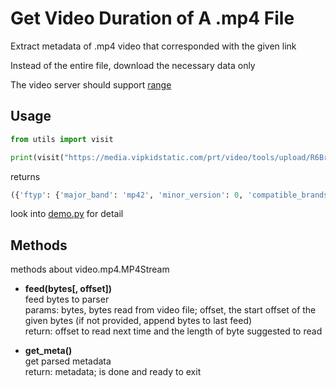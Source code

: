 # Get Video Duration of A .mp4 File

Extract metadata of .mp4 video that corresponded with the given link

Instead of the entire file, download the necessary data only

The video server should support [range](https://developer.mozilla.org/zh-CN/docs/Web/HTTP/Headers/Range)

## Usage

```python
from utils import visit

print(visit("https://media.vipkidstatic.com/prt/video/tools/upload/R6BrV8OZVZEzY.mp4"))
```

returns

```python
({'ftyp': {'major_band': 'mp42', 'minor_version': 0, 'compatible_brands': ['mp42', 'mp41']}, 'meta': {'version': 0, 'flags': b'\x00\x00\x00', 'creation_time': datetime.datetime(2087, 3, 9, 16, 0, 37), 'modification_time': datetime.datetime(2087, 3, 9, 16, 1, 11), 'time_scale': 90000, 'duration': 6624000, 'rate': 1.0, 'volume': 1.0, 'length': 73.6}}, True)
```

look into [demo.py](https://github.com/xyty007/momp4/blob/master/demo.py) for detail

## Methods

methods about video.mp4.MP4Stream

- **feed(bytes[, offset])**  
    feed bytes to parser  
    params: bytes, bytes read from video file; offset, the start offset of the given bytes (if not provided, append bytes to last feed)  
    return: offset to read next time and the length of byte suggested to read

- **get_meta()**  
    get parsed metadata  
    return: metadata; is done and ready to exit